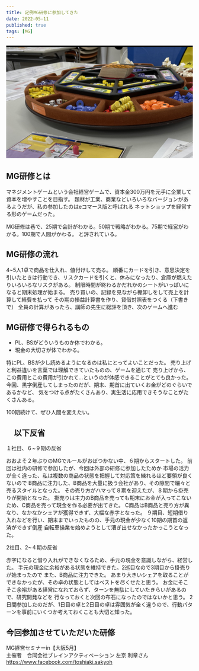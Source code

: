 ```yaml
---
title: 定例MG研修に参加してきた
date: 2022-05-11
published: true
tags: [MG]
---
```


![p28-1](../image/p28/p28-1.jpeg)
## MG研修とは

マネジメントゲームという会社経営ゲームで、資本金300万円を元手に企業して資本を増やすことを目指す。
題材が工業、商業などいろいろなバージョンがあるようだが、私の参加したのはeコマース版と呼ばれる
ネットショップを経営する形のゲームだった。

MG研修は巷で、25期で会計がわかる。50期で戦略がわかる。75期で経営がわかる。100期で人間がかわる。
と評されている。



## MG研修の流れ

4~5人1卓で商品を仕入れ、値付けして売る。
順番にカードを引き、意思決定を引いたときは行動でき、リスクカードを引くと、休みになったり、倉庫が燃えたりいろいろなリスクがある。
制限時間が終わるかだれかのシートがいっぱいになると期末処理が始まる。
売り買いの、記録を見ながら棚卸しをして売上を計算して経費を払って
その期の損益計算書を作り、貸借対照表をつくる（下書きで）
全員の計算があったら、講師の先生に総評を頂き、次のゲームへ進む



## MG研修で得られるもの

- PL、BSがどういうものか体でわかる。
- 現金の大切さが体でわかる。



特にPL、BSが少し読めるようになるのは私にとってよいことだった。
売り上げと利益違いを言葉では理解できていたものの、ゲームを通じて
売り上げから、この費用とこの費用が引かれて…というのが体感できることがとても良かった。
今回、黒字倒産してしまったのだが、期末、期首に出ていくお金がどのぐらいであるかなど、
気をつける点がたくさんあり、実生活に応用できそうなことがたくさんある。

100期続けて、ぜひ人間を変えたい。



## 　以下反省

１社目、６~９期の反省

おおよそ２年ぶりのMGでルールがおぼつかない中、６期からスタートした。
前回は社内の研修で参加したが、今回は外部の研修に参加したためか
市場の活力が全く違った、私は複数の商品の状態を把握して対応策を練れるほど要領が良くないので
B商品に注力した、B商品を大量に扱う会社があり、その隙間で細々と売るスタイルとなった。
その売り方がハマって８期を迎えたが、８期から掛売りが開始となった。
掛売りは主力のB商品を売っても期末にお金が入ってこないため、C商品を売って現金を作る必要が出てきた。
C商品はB商品と売り方が異なり、なかなかシェアが獲得できず、大幅な赤字となった。
９期目、短期借り入れなどを行い、期末までいったものの、手元の現金が少なく10期の期首の返済ができず倒産
自転車操業を始めようとして漕ぎ出せなかったかっこうとなった。

2社目、2~４期の反省

赤字になると借り入れができなくなるため、手元の現金を意識しながら、経営した。
手元の現金に余裕がある状態を維持できた。2巡目なので3期目から掛売りが始まったので
また、B商品に注力できた。
あまり大きいシェアを取ることができなかったが、その卓の状態としてはベストを尽くせたと思う。
お金にそこそこ余裕がある経営になれておらず、ターンを無駄にしていたきらいがあるので、研究開発などを
行なっておくと次回の布石になったのではないかと思う。
2日間参加したのだが、1日目の卓と2日目の卓は雰囲気が全く違うので、行動パターンを事前にいくつか考えておくことも大切と知った。


## 今回参加させていただいた研修

MG経営セミナーin【大阪5月】  
主催者　合同会社ブレインアクティベーション 左京 利章さん  
https://www.facebook.com/toshiaki.sakyoh








